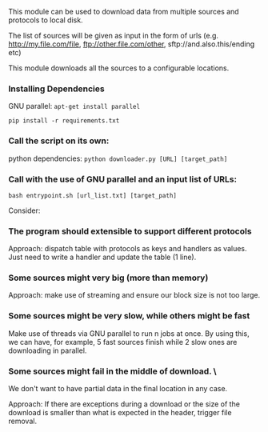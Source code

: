 This module can be used to download data from multiple sources and protocols to local disk.

The list of sources will be given as input in the form of urls (e.g. http://my.file.com/file, ftp://other.file.com/other, sftp://and.also.this/ending etc)

This module downloads all the sources to a configurable locations.

### Installing Dependencies

GNU parallel: `apt-get install parallel`

`pip install -r requirements.txt`

### Call the script on its own: 

python dependencies: `python downloader.py [URL] [target_path]`

### Call with the use of GNU parallel and an input list of URLs:

`bash entrypoint.sh [url_list.txt] [target_path]`

Consider:

### The program should extensible to support different protocols

Approach: dispatch table with protocols as keys and handlers as values. 
Just need to write a handler and update the table (1 line).

### Some sources might very big (more than memory)

Approach: make use of streaming and ensure our block size is not too large.

### Some sources might be very slow, while others might be fast

Make use of threads via GNU parallel to run n jobs at once. By using this,
we can have, for example, 5 fast sources finish while 2 slow ones are downloading in parallel.

### Some sources might fail in the middle of download. \
We don't want to have partial data in the final location in any case.

Approach: If there are exceptions during a download or the size of the download 
is smaller than what is expected in the header, trigger file removal.



